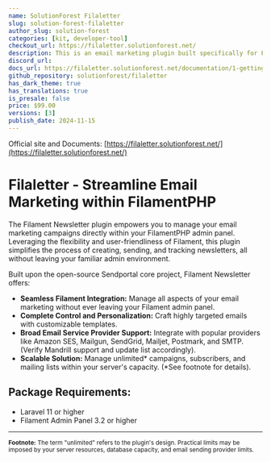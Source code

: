 ```yaml
---
name: SolutionForest Filaletter
slug: solution-forest-filaletter
author_slug: solution-forest
categories: [kit, developer-tool]
checkout_url: https://filaletter.solutionforest.net/
description: This is an email marketing plugin built specifically for Filament Admin Panel. It aims to bring the distribution of content by email into the admin panel, where we believe it should be, along with the same ethos of flexibility and user-friendliness that FilamentPHP provides. This package is based on the open-source project SendPortal Core.
discord_url: 
docs_url: https://filaletter.solutionforest.net/documentation/1-getting-started/1-introduction
github_repository: solutionforest/filaletter
has_dark_theme: true
has_translations: true
is_presale: false
price: $99.00
versions: [3]
publish_date: 2024-11-15
---
```


Official site and Documents: [https://filaletter.solutionforest.net/](https://filaletter.solutionforest.net/)

# Filaletter - Streamline Email Marketing within FilamentPHP

The Filament Newsletter plugin empowers you to manage your email marketing campaigns directly within your FilamentPHP admin panel.  Leveraging the flexibility and user-friendliness of Filament, this plugin simplifies the process of creating, sending, and tracking newsletters, all without leaving your familiar admin environment.

Built upon the open-source Sendportal core project, Filament Newsletter offers:

* **Seamless Filament Integration:** Manage all aspects of your email marketing without ever leaving your Filament admin panel.
* **Complete Control and Personalization:** Craft highly targeted emails with customizable templates.
* **Broad Email Service Provider Support:** Integrate with popular providers like Amazon SES, Mailgun, SendGrid, Mailjet, Postmark, and SMTP. (Verify Mandrill support and update list accordingly).
* **Scalable Solution:** Manage unlimited* campaigns, subscribers, and mailing lists within your server's capacity. (*See footnote for details).


## Package Requirements:

* Laravel 11 or higher
* Filament Admin Panel 3.2 or higher

---

<span style="font-size:smaller;">**Footnote:**  The term "unlimited" refers to the plugin's design. Practical limits may be imposed by your server resources, database capacity, and email sending provider limits.</span>

